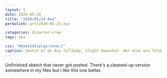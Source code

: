 ```yaml
---
layout: 1
date: 2020-05-24
title: "2020/05/24 Ava"
permalink: art/2020-05-24-ava

categories: disaster-crew
tags: ava

css: "#date{display:none;}"
caption: Sketch of an Ava fullbody, slight downshot. Her arms are folded behind her back, fingers crossed.
---
```

Unfinished sketch that never got posted. There's a cleaned-up version somewhere in my files but I like this one better.